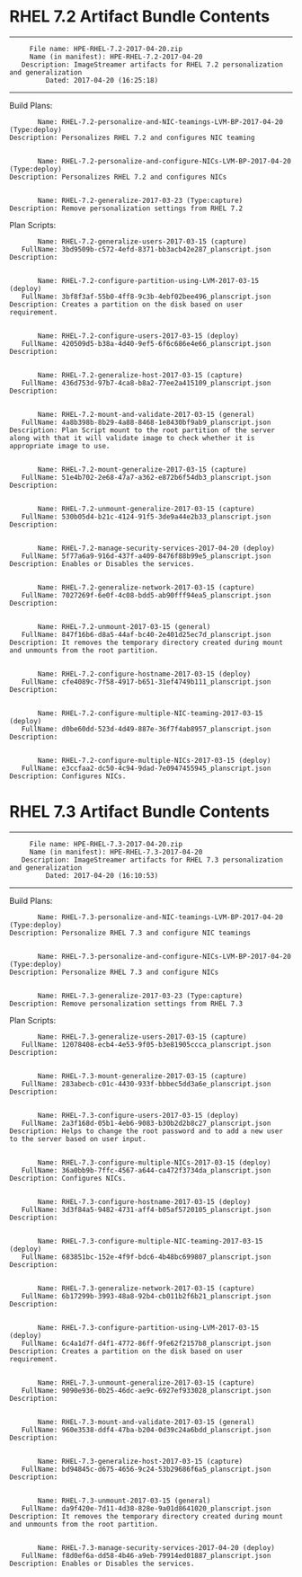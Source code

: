 # RHEL 7.2 Artifact Bundle Contents

--------------------------------------------------------------------------------
         File name: HPE-RHEL-7.2-2017-04-20.zip
         Name (in manifest): HPE-RHEL-7.2-2017-04-20
       Description: ImageStreamer artifacts for RHEL 7.2 personalization and generalization
             Dated: 2017-04-20 (16:25:18)
--------------------------------------------------------------------------------

Build Plans:

	       Name: RHEL-7.2-personalize-and-NIC-teamings-LVM-BP-2017-04-20 (Type:deploy)
	Description: Personalizes RHEL 7.2 and configures NIC teaming


	       Name: RHEL-7.2-personalize-and-configure-NICs-LVM-BP-2017-04-20 (Type:deploy)
	Description: Personalizes RHEL 7.2 and configures NICs


	       Name: RHEL-7.2-generalize-2017-03-23 (Type:capture)
	Description: Remove personalization settings from RHEL 7.2



Plan Scripts:

	       Name: RHEL-7.2-generalize-users-2017-03-15 (capture)
	   FullName: 3bd9509b-c572-4efd-8371-bb3acb42e287_planscript.json
	Description: 


	       Name: RHEL-7.2-configure-partition-using-LVM-2017-03-15 (deploy)
	   FullName: 3bf8f3af-55b0-4ff8-9c3b-4ebf02bee496_planscript.json
	Description: Creates a partition on the disk based on user requirement.


	       Name: RHEL-7.2-configure-users-2017-03-15 (deploy)
	   FullName: 420509d5-b38a-4d40-9ef5-6f6c686e4e66_planscript.json
	Description: 


	       Name: RHEL-7.2-generalize-host-2017-03-15 (capture)
	   FullName: 436d753d-97b7-4ca8-b8a2-77ee2a415109_planscript.json
	Description: 


	       Name: RHEL-7.2-mount-and-validate-2017-03-15 (general)
	   FullName: 4a8b398b-8b29-4a88-8468-1e8430bf9ab9_planscript.json
	Description: Plan Script mount to the root partition of the server along with that it will validate image to check whether it is appropriate image to use.


	       Name: RHEL-7.2-mount-generalize-2017-03-15 (capture)
	   FullName: 51e4b702-2e68-47a7-a362-e872b6f54db3_planscript.json
	Description: 


	       Name: RHEL-7.2-unmount-generalize-2017-03-15 (capture)
	   FullName: 530b05d4-b21c-4124-91f5-3de9a44e2b33_planscript.json
	Description: 


	       Name: RHEL-7.2-manage-security-services-2017-04-20 (deploy)
	   FullName: 5f77a6a9-916d-437f-a409-8476f88b99e5_planscript.json
	Description: Enables or Disables the services.


	       Name: RHEL-7.2-generalize-network-2017-03-15 (capture)
	   FullName: 7027269f-6e0f-4c08-bdd5-ab90fff94ea5_planscript.json
	Description: 


	       Name: RHEL-7.2-unmount-2017-03-15 (general)
	   FullName: 847f16b6-d8a5-44af-bc40-2e401d25ec7d_planscript.json
	Description: It removes the temporary directory created during mount and unmounts from the root partition.


	       Name: RHEL-7.2-configure-hostname-2017-03-15 (deploy)
	   FullName: cfe4089c-7f58-4917-b651-31ef4749b111_planscript.json
	Description: 


	       Name: RHEL-7.2-configure-multiple-NIC-teaming-2017-03-15 (deploy)
	   FullName: d0be60dd-523d-4d49-887e-36f7f4ab8957_planscript.json
	Description: 


	       Name: RHEL-7.2-configure-multiple-NICs-2017-03-15 (deploy)
	   FullName: e3ccfaa2-dc50-4c94-9dad-7e0947455945_planscript.json
	Description: Configures NICs.


# RHEL 7.3 Artifact Bundle Contents

--------------------------------------------------------------------------------
         File name: HPE-RHEL-7.3-2017-04-20.zip
         Name (in manifest): HPE-RHEL-7.3-2017-04-20
       Description: ImageStreamer artifacts for RHEL 7.3 personalization and generalization
             Dated: 2017-04-20 (16:10:53)
--------------------------------------------------------------------------------

Build Plans:

	       Name: RHEL-7.3-personalize-and-NIC-teamings-LVM-BP-2017-04-20 (Type:deploy)
	Description: Personalize RHEL 7.3 and configure NIC teamings


	       Name: RHEL-7.3-personalize-and-configure-NICs-LVM-BP-2017-04-20 (Type:deploy)
	Description: Personalize RHEL 7.3 and configure NICs


	       Name: RHEL-7.3-generalize-2017-03-23 (Type:capture)
	Description: Remove personalization settings from RHEL 7.3



Plan Scripts:

	       Name: RHEL-7.3-generalize-users-2017-03-15 (capture)
	   FullName: 12078408-ecb4-4e53-9f05-b3e81905ccca_planscript.json
	Description: 


	       Name: RHEL-7.3-mount-generalize-2017-03-15 (capture)
	   FullName: 283abecb-c01c-4430-933f-bbbec5dd3a6e_planscript.json
	Description: 


	       Name: RHEL-7.3-configure-users-2017-03-15 (deploy)
	   FullName: 2a3f168d-05b1-4eb6-9083-b30b2d2b8c27_planscript.json
	Description: Helps to change the root password and to add a new user to the server based on user input.


	       Name: RHEL-7.3-configure-multiple-NICs-2017-03-15 (deploy)
	   FullName: 36a0bb9b-7ffc-4567-a644-ca472f3734da_planscript.json
	Description: Configures NICs.


	       Name: RHEL-7.3-configure-hostname-2017-03-15 (deploy)
	   FullName: 3d3f84a5-9482-4731-aff4-b05af5720105_planscript.json
	Description: 


	       Name: RHEL-7.3-configure-multiple-NIC-teaming-2017-03-15 (deploy)
	   FullName: 683851bc-152e-4f9f-bdc6-4b48bc699807_planscript.json
	Description: 


	       Name: RHEL-7.3-generalize-network-2017-03-15 (capture)
	   FullName: 6b17299b-3993-48a8-92b4-cb011b2f6b21_planscript.json
	Description: 


	       Name: RHEL-7.3-configure-partition-using-LVM-2017-03-15 (deploy)
	   FullName: 6c4a1d7f-d4f1-4772-86ff-9fe62f2157b8_planscript.json
	Description: Creates a partition on the disk based on user requirement.


	       Name: RHEL-7.3-unmount-generalize-2017-03-15 (capture)
	   FullName: 9090e936-0b25-46dc-ae9c-6927ef933028_planscript.json
	Description: 


	       Name: RHEL-7.3-mount-and-validate-2017-03-15 (general)
	   FullName: 960e3538-ddf4-47ba-b204-0d39c24a6bdd_planscript.json
	Description: 


	       Name: RHEL-7.3-generalize-host-2017-03-15 (capture)
	   FullName: bd94845c-d675-4656-9c24-53b29686f6a5_planscript.json
	Description: 


	       Name: RHEL-7.3-unmount-2017-03-15 (general)
	   FullName: da9f420e-7d11-4d38-828e-9a01d8641020_planscript.json
	Description: It removes the temporary directory created during mount and unmounts from the root partition.


	       Name: RHEL-7.3-manage-security-services-2017-04-20 (deploy)
	   FullName: f8d0ef6a-dd58-4b46-a9eb-79914ed01887_planscript.json
	Description: Enables or Disables the services.







